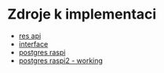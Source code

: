 Zdroje k implementaci
=======================

* [res api](https://ultimatedjango.com/blog/how-to-consume-rest-apis-with-django-python-reques/)
* [interface](https://dmerej.info/blog/post/interfaces-and-annotations-in-python3/)
* [postgres raspi](https://opensource.com/article/17/10/set-postgres-database-your-raspberry-pi)
* [postgres raspi2 - working](https://bpwalters.com/blog/setting-up-postgresql-on-raspberry-pi/)
